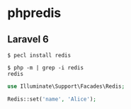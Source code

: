 # phpredis

## Laravel 6

```console
$ pecl install redis

$ php -m | grep -i redis
redis
```

```php
use Illuminate\Support\Facades\Redis;

Redis::set('name', 'Alice');
```
